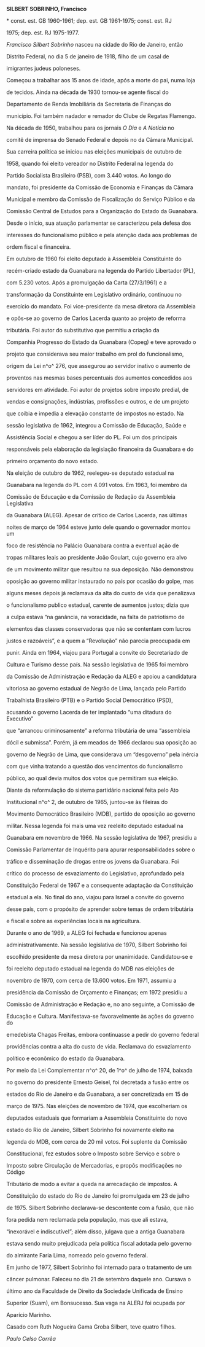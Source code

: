 **SILBERT SOBRINHO, Francisco**



\* const. est. GB 1960-1961; dep. est. GB 1961-1975; const. est. RJ

1975; dep. est. RJ 1975-1977.



*Francisco Silbert Sobrinho* nasceu na cidade do Rio de Janeiro, então

Distrito Federal, no dia 5 de janeiro de 1918, filho de um casal de

imigrantes judeus poloneses.



Começou a trabalhar aos 15 anos de idade, após a morte do pai, numa loja

de tecidos. Ainda na década de 1930 tornou-se agente fiscal do

Departamento de Renda Imobiliária da Secretaria de Finanças do

município. Foi também nadador e remador do Clube de Regatas Flamengo.



Na década de 1950, trabalhou para os jornais *O Dia* e *A Notícia* no

comitê de imprensa do Senado Federal e depois no da Câmara Municipal.

Sua carreira política se iniciou nas eleições municipais de outubro de

1958, quando foi eleito vereador no Distrito Federal na legenda do

Partido Socialista Brasileiro (PSB), com 3.440 votos. Ao longo do

mandato, foi presidente da Comissão de Economia e Finanças da Câmara

Municipal e membro da Comissão de Fiscalização do Serviço Público e da

Comissão Central de Estudos para a Organização do Estado da Guanabara.

Desde o início, sua atuação parlamentar se caracterizou pela defesa dos

interesses do funcionalismo público e pela atenção dada aos problemas de

ordem fiscal e financeira.



Em outubro de 1960 foi eleito deputado à Assembleia Constituinte do

recém-criado estado da Guanabara na legenda do Partido Libertador (PL),

com 5.230 votos. Após a promulgação da Carta (27/3/1961) e a

transformação da Constituinte em Legislativo ordinário, continuou no

exercício do mandato. Foi vice-presidente da mesa diretora da Assembleia

e opôs-se ao governo de Carlos Lacerda quanto ao projeto de reforma

tributária. Foi autor do substitutivo que permitiu a criação da

Companhia Progresso do Estado da Guanabara (Copeg) e teve aprovado o

projeto que considerava seu maior trabalho em prol do funcionalismo,

origem da Lei n^o^ 276, que assegurou ao servidor inativo o aumento de

proventos nas mesmas bases percentuais dos aumentos concedidos aos

servidores em atividade. Foi autor de projetos sobre imposto predial, de

vendas e consignações, indústrias, profissões e outros, e de um projeto

que coibia e impedia a elevação constante de impostos no estado. Na

sessão legislativa de 1962, integrou a Comissão de Educação, Saúde e

Assistência Social e chegou a ser líder do PL. Foi um dos principais

responsáveis pela elaboração da legislação financeira da Guanabara e do

primeiro orçamento do novo estado.



Na eleição de outubro de 1962, reelegeu-se deputado estadual na

Guanabara na legenda do PL com 4.091 votos. Em 1963, foi membro da

Comissão de Educação e da Comissão de Redação da Assembleia Legislativa

da Guanabara (ALEG). Apesar de crítico de Carlos Lacerda, nas últimas

noites de março de 1964 esteve junto dele quando o governador montou um

foco de resistência no Palácio Guanabara contra a eventual ação de

tropas militares leais ao presidente João Goulart, cujo governo era alvo

de um movimento militar que resultou na sua deposição. Não demonstrou

oposição ao governo militar instaurado no país por ocasião do golpe, mas

alguns meses depois já reclamava da alta do custo de vida que penalizava

o funcionalismo publico estadual, carente de aumentos justos; dizia que

a culpa estava “na ganância, na voracidade, na falta de patriotismo de

elementos das classes conservadoras que não se contentam com lucros

justos e razoáveis”, e a quem a “Revolução” não parecia preocupada em

punir. Ainda em 1964, viajou para Portugal a convite do Secretariado de

Cultura e Turismo desse país. Na sessão legislativa de 1965 foi membro

da Comissão de Administração e Redação da ALEG e apoiou a candidatura

vitoriosa ao governo estadual de Negrão de Lima, lançada pelo Partido

Trabalhista Brasileiro (PTB) e o Partido Social Democrático (PSD),

acusando o governo Lacerda de ter implantado “uma ditadura do Executivo”

que “arrancou criminosamente” a reforma tributária de uma “assembleia

dócil e submissa”. Porém, já em meados de 1966 declarou sua oposição ao

governo de Negrão de Lima, que considerava um “desgoverno” pela inércia

com que vinha tratando a questão dos vencimentos do funcionalismo

público, ao qual devia muitos dos votos que permitiram sua eleição.



Diante da reformulação do sistema partidário nacional feita pelo Ato

Institucional n^o^ 2, de outubro de 1965, juntou-se às fileiras do

Movimento Democrático Brasileiro (MDB), partido de oposição ao governo

militar. Nessa legenda foi mais uma vez reeleito deputado estadual na

Guanabara em novembro de 1966. Na sessão legislativa de 1967, presidiu a

Comissão Parlamentar de Inquérito para apurar responsabilidades sobre o

tráfico e disseminação de drogas entre os jovens da Guanabara. Foi

crítico do processo de esvaziamento do Legislativo, aprofundado pela

Constituição Federal de 1967 e a consequente adaptação da Constituição

estadual a ela. No final do ano, viajou para Israel a convite do governo

desse país, com o propósito de aprender sobre temas de ordem tributária

e fiscal e sobre as experiências locais na agricultura.



Durante o ano de 1969, a ALEG foi fechada e funcionou apenas

administrativamente. Na sessão legislativa de 1970, Silbert Sobrinho foi

escolhido presidente da mesa diretora por unanimidade. Candidatou-se e

foi reeleito deputado estadual na legenda do MDB nas eleições de

novembro de 1970, com cerca de 13.600 votos. Em 1971, assumiu a

presidência da Comissão de Orçamento e Finanças; em 1972 presidiu a

Comissão de Administração e Redação e, no ano seguinte, a Comissão de

Educação e Cultura. Manifestava-se favoravelmente às ações do governo do

emedebista Chagas Freitas, embora continuasse a pedir do governo federal

providências contra a alta do custo de vida. Reclamava do esvaziamento

político e econômico do estado da Guanabara.



Por meio da Lei Complementar n^o^ 20, de 1^o^ de julho de 1974, baixada

no governo do presidente Ernesto Geisel, foi decretada a fusão entre os

estados do Rio de Janeiro e da Guanabara, a ser concretizada em 15 de

março de 1975. Nas eleições de novembro de 1974, que escolheriam os

deputados estaduais que formariam a Assembleia Constituinte do novo

estado do Rio de Janeiro, Silbert Sobrinho foi novamente eleito na

legenda do MDB, com cerca de 20 mil votos. Foi suplente da Comissão

Constitucional, fez estudos sobre o Imposto sobre Serviço e sobre o

Imposto sobre Circulação de Mercadorias, e propôs modificações no Código

Tributário de modo a evitar a queda na arrecadação de impostos. A

Constituição do estado do Rio de Janeiro foi promulgada em 23 de julho

de 1975. Silbert Sobrinho declarava-se descontente com a fusão, que não

fora pedida nem reclamada pela população, mas que ali estava,

“inexorável e indiscutível”; além disso, julgava que a antiga Guanabara

estava sendo muito prejudicada pela política fiscal adotada pelo governo

do almirante Faria Lima, nomeado pelo governo federal.



Em junho de 1977, Silbert Sobrinho foi internado para o tratamento de um

câncer pulmonar. Faleceu no dia 21 de setembro daquele ano. Cursava o

último ano da Faculdade de Direito da Sociedade Unificada de Ensino

Superior (Suam), em Bonsucesso. Sua vaga na ALERJ foi ocupada por

Aparício Marinho.



Casado com Ruth Nogueira Gama Groba Silbert, teve quatro filhos.



*Paulo Celso Corrêa*



